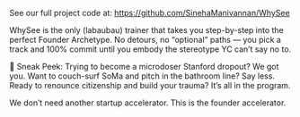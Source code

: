 See our full project code at: https://github.com/SinehaManivannan/WhySee

WhySee is the only (labaubau) trainer that takes you step-by-step into the perfect Founder Archetype. No detours, no “optional” paths — you pick a track and 100% commit until you embody the stereotype YC can’t say no to.

👀 Sneak Peek:
Trying to become a microdoser Stanford dropout? We got you.
Want to couch-surf SoMa and pitch in the bathroom line? Say less.
Ready to renounce citizenship and build your trauma? It’s all in the program.

We don’t need another startup accelerator. This is the founder accelerator.

